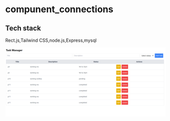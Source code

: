 # compunent_connections
## Tech stack
Rect.js,Tailwind CSS,node.js,Express,mysql

![alt text](image.png)